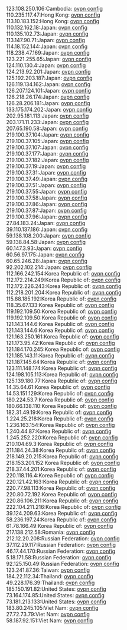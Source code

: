 123.108.250.106:Cambodia: [ovpn config](vpn/123_108_250_106.ovpn)  
110.235.117.47:Hong Kong: [ovpn config](vpn/110_235_117_47.ovpn)  
113.10.183.152:Hong Kong: [ovpn config](vpn/113_10_183_152.ovpn)  
110.132.162.18:Japan: [ovpn config](vpn/110_132_162_18.ovpn)  
110.135.102.73:Japan: [ovpn config](vpn/110_135_102_73.ovpn)  
113.147.90.71:Japan: [ovpn config](vpn/113_147_90_71.ovpn)  
114.18.152.144:Japan: [ovpn config](vpn/114_18_152_144.ovpn)  
118.238.47.169:Japan: [ovpn config](vpn/118_238_47_169.ovpn)  
123.221.255.65:Japan: [ovpn config](vpn/123_221_255_65.ovpn)  
124.110.130.4:Japan: [ovpn config](vpn/124_110_130_4.ovpn)  
124.213.92.201:Japan: [ovpn config](vpn/124_213_92_201.ovpn)  
125.192.203.187:Japan: [ovpn config](vpn/125_192_203_187.ovpn)  
126.119.134.162:Japan: [ovpn config](vpn/126_119_134_162.ovpn)  
126.207.124.101:Japan: [ovpn config](vpn/126_207_124_101.ovpn)  
126.218.26.174:Japan: [ovpn config](vpn/126_218_26_174.ovpn)  
126.28.206.181:Japan: [ovpn config](vpn/126_28_206_181.ovpn)  
133.175.174.202:Japan: [ovpn config](vpn/133_175_174_202.ovpn)  
202.95.181.113:Japan: [ovpn config](vpn/202_95_181_113.ovpn)  
203.171.11.233:Japan: [ovpn config](vpn/203_171_11_233.ovpn)  
207.65.190.58:Japan: [ovpn config](vpn/207_65_190_58.ovpn)  
219.100.37.104:Japan: [ovpn config](vpn/219_100_37_104.ovpn)  
219.100.37.105:Japan: [ovpn config](vpn/219_100_37_105.ovpn)  
219.100.37.107:Japan: [ovpn config](vpn/219_100_37_107.ovpn)  
219.100.37.177:Japan: [ovpn config](vpn/219_100_37_177.ovpn)  
219.100.37.182:Japan: [ovpn config](vpn/219_100_37_182.ovpn)  
219.100.37.19:Japan: [ovpn config](vpn/219_100_37_19.ovpn)  
219.100.37.31:Japan: [ovpn config](vpn/219_100_37_31.ovpn)  
219.100.37.49:Japan: [ovpn config](vpn/219_100_37_49.ovpn)  
219.100.37.51:Japan: [ovpn config](vpn/219_100_37_51.ovpn)  
219.100.37.55:Japan: [ovpn config](vpn/219_100_37_55.ovpn)  
219.100.37.58:Japan: [ovpn config](vpn/219_100_37_58.ovpn)  
219.100.37.86:Japan: [ovpn config](vpn/219_100_37_86.ovpn)  
219.100.37.87:Japan: [ovpn config](vpn/219_100_37_87.ovpn)  
219.100.37.96:Japan: [ovpn config](vpn/219_100_37_96.ovpn)  
27.84.183.24:Japan: [ovpn config](vpn/27_84_183_24.ovpn)  
39.110.137.186:Japan: [ovpn config](vpn/39_110_137_186.ovpn)  
59.138.108.200:Japan: [ovpn config](vpn/59_138_108_200.ovpn)  
59.138.84.58:Japan: [ovpn config](vpn/59_138_84_58.ovpn)  
60.147.3.93:Japan: [ovpn config](vpn/60_147_3_93.ovpn)  
60.56.97.175:Japan: [ovpn config](vpn/60_56_97_175.ovpn)  
60.65.246.28:Japan: [ovpn config](vpn/60_65_246_28.ovpn)  
92.202.102.214:Japan: [ovpn config](vpn/92_202_102_214.ovpn)  
112.166.242.154:Korea Republic of: [ovpn config](vpn/112_166_242_154.ovpn)  
112.172.214.249:Korea Republic of: [ovpn config](vpn/112_172_214_249.ovpn)  
112.172.226.243:Korea Republic of: [ovpn config](vpn/112_172_226_243.ovpn)  
112.218.201.204:Korea Republic of: [ovpn config](vpn/112_218_201_204.ovpn)  
115.88.185.192:Korea Republic of: [ovpn config](vpn/115_88_185_192.ovpn)  
118.35.67.133:Korea Republic of: [ovpn config](vpn/118_35_67_133.ovpn)  
119.192.109.50:Korea Republic of: [ovpn config](vpn/119_192_109_50.ovpn)  
119.192.109.50:Korea Republic of: [ovpn config](vpn/119_192_109_50.ovpn)  
121.143.144.6:Korea Republic of: [ovpn config](vpn/121_143_144_6.ovpn)  
121.143.144.6:Korea Republic of: [ovpn config](vpn/121_143_144_6.ovpn)  
121.163.250.161:Korea Republic of: [ovpn config](vpn/121_163_250_161.ovpn)  
121.173.95.42:Korea Republic of: [ovpn config](vpn/121_173_95_42.ovpn)  
121.184.170.245:Korea Republic of: [ovpn config](vpn/121_184_170_245.ovpn)  
121.185.143.11:Korea Republic of: [ovpn config](vpn/121_185_143_11.ovpn)  
121.187.145.64:Korea Republic of: [ovpn config](vpn/121_187_145_64.ovpn)  
123.111.148.174:Korea Republic of: [ovpn config](vpn/123_111_148_174.ovpn)  
124.198.105.113:Korea Republic of: [ovpn config](vpn/124_198_105_113.ovpn)  
125.139.180.77:Korea Republic of: [ovpn config](vpn/125_139_180_77.ovpn)  
14.35.64.61:Korea Republic of: [ovpn config](vpn/14_35_64_61.ovpn)  
14.53.151.129:Korea Republic of: [ovpn config](vpn/14_53_151_129.ovpn)  
180.224.53.7:Korea Republic of: [ovpn config](vpn/180_224_53_7.ovpn)  
180.66.138.110:Korea Republic of: [ovpn config](vpn/180_66_138_110.ovpn)  
182.31.49.19:Korea Republic of: [ovpn config](vpn/182_31_49_19.ovpn)  
1.224.25.218:Korea Republic of: [ovpn config](vpn/1_224_25_218.ovpn)  
1.236.163.154:Korea Republic of: [ovpn config](vpn/1_236_163_154.ovpn)  
1.240.44.87:Korea Republic of: [ovpn config](vpn/1_240_44_87.ovpn)  
1.245.252.220:Korea Republic of: [ovpn config](vpn/1_245_252_220.ovpn)  
210.104.69.3:Korea Republic of: [ovpn config](vpn/210_104_69_3.ovpn)  
211.184.24.38:Korea Republic of: [ovpn config](vpn/211_184_24_38.ovpn)  
218.149.20.215:Korea Republic of: [ovpn config](vpn/218_149_20_215.ovpn)  
218.153.201.152:Korea Republic of: [ovpn config](vpn/218_153_201_152.ovpn)  
218.37.44.201:Korea Republic of: [ovpn config](vpn/218_37_44_201.ovpn)  
220.118.116.4:Korea Republic of: [ovpn config](vpn/220_118_116_4.ovpn)  
220.121.42.163:Korea Republic of: [ovpn config](vpn/220_121_42_163.ovpn)  
220.77.98.113:Korea Republic of: [ovpn config](vpn/220_77_98_113.ovpn)  
220.80.72.192:Korea Republic of: [ovpn config](vpn/220_80_72_192.ovpn)  
220.86.106.211:Korea Republic of: [ovpn config](vpn/220_86_106_211.ovpn)  
222.104.211.216:Korea Republic of: [ovpn config](vpn/222_104_211_216.ovpn)  
39.124.209.63:Korea Republic of: [ovpn config](vpn/39_124_209_63.ovpn)  
58.236.197.24:Korea Republic of: [ovpn config](vpn/58_236_197_24.ovpn)  
61.78.166.49:Korea Republic of: [ovpn config](vpn/61_78_166_49.ovpn)  
217.138.212.58:Romania: [ovpn config](vpn/217_138_212_58.ovpn)  
212.12.20.208:Russian Federation: [ovpn config](vpn/212_12_20_208.ovpn)  
37.112.29.117:Russian Federation: [ovpn config](vpn/37_112_29_117.ovpn)  
46.17.44.170:Russian Federation: [ovpn config](vpn/46_17_44_170.ovpn)  
5.18.171.58:Russian Federation: [ovpn config](vpn/5_18_171_58.ovpn)  
92.125.150.49:Russian Federation: [ovpn config](vpn/92_125_150_49.ovpn)  
123.241.87.36:Taiwan: [ovpn config](vpn/123_241_87_36.ovpn)  
184.22.112.34:Thailand: [ovpn config](vpn/184_22_112_34.ovpn)  
49.228.176.39:Thailand: [ovpn config](vpn/49_228_176_39.ovpn)  
185.150.191.82:United States: [ovpn config](vpn/185_150_191_82.ovpn)  
73.164.174.85:United States: [ovpn config](vpn/73_164_174_85.ovpn)  
73.181.213.133:United States: [ovpn config](vpn/73_181_213_133.ovpn)  
183.80.245.105:Viet Nam: [ovpn config](vpn/183_80_245_105.ovpn)  
27.72.73.79:Viet Nam: [ovpn config](vpn/27_72_73_79.ovpn)  
58.187.92.151:Viet Nam: [ovpn config](vpn/58_187_92_151.ovpn)  
